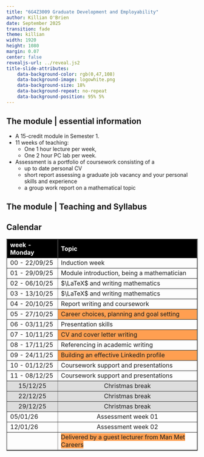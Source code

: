 ```yaml
---
title: "6G4Z3009 Graduate Development and Employability"
author: Killian O'Brien
date: September 2025
transition: fade
theme: killian
width: 1920
height: 1080
margin: 0.07
center: false
revealjs-url: ../reveal.js2
title-slide-attributes:
    data-background-color: rgb(0,47,108)	
    data-background-image: logowhite.png
    data-background-size: 18%
    data-background-repeat: no-repeat
    data-background-position: 95% 5%	
---
```


## The module | essential information

* A 15-credit module in Semester 1.
* 11 weeks of teaching:
    - One 1 hour lecture per week,
    - One 2 hour PC lab per week.
* Assessment is a portfolio of coursework consisting of a 
	- up to date personal CV
	- short report assessing a graduate job vacancy and your personal skills and experience
	- a group work report on a mathematical topic

## The module | Teaching and Syllabus




## Calendar

<table  border="1" cellpadding="3" cellspacing="0" width="80%">
  <tr>
			<th align="left" style="background-color: rgb(0, 0, 0);"><span style="color:#ffffff;">week - Monday</span></th>
			<th align="left" style="background-color: rgb(0, 0, 0);"><span style="color:#ffffff;">Topic</span></th>
  </tr>
  <tr>
    <td>00 - 22/09/25</td>
    <td>Induction week</td>
  </tr>
  <tr>
    <td>01 - 29/09/25</td>
    <td>Module introduction, being a mathematician</td>
  </tr>
  <tr>
    <td>02 - 06/10/25</td>
    <td>$\LaTeX$ and writing mathematics</td>
  </tr>
  <tr>
    <td>03 - 13/10/25</td>
    <td>$\LaTeX$ and writing mathematics</td>
  </tr>
  <tr>
    <td>04 - 20/10/25</td>
    <td>Report writing and coursework</td>
  </tr>
  <tr>
    <td>05 - 27/10/25</td>
    <td style="background-color: rgba(255, 145, 56, 0.87);">Career choices, planning and goal setting</td>
  </tr>
  <tr>
    <td>06 - 03/11/25</td>
    <td>Presentation skills</td>
  </tr>
  <tr>
    <td>07 - 10/11/25</td>
    <td style="background-color: rgba(255, 145, 56, 0.87);">CV and cover letter writing</td>
  </tr>
  <tr>
    <td>08 - 17/11/25</td>
    <td>Referencing in academic writing</td>
  </tr>
  <tr>
    <td>09 - 24/11/25</td>
    <td style="background-color: rgba(255, 145, 56, 0.87);">Building an effective LinkedIn profile</td>
  </tr>
  <tr>
    <td>10 - 01/12/25</td>
    <td>Coursework support and presentations</td>
  </tr>
  <tr>
    <td>11 - 08/12/25</td>
    <td>Coursework support and presentations</td>
  </tr>
  <tr>
    <td  style="background-color: rgb(221, 221, 221); text-align: center;">15/12/25</td>
    <td  style="background-color: rgb(221, 221, 221); text-align: center;">Christmas break</td>
  </tr>
  <tr>
    <td  style="background-color: rgb(221, 221, 221); text-align: center;">22/12/25</td>
    <td  style="background-color: rgb(221, 221, 221); text-align: center;">Christmas break</td>
  </tr>
  <tr>
    <td  style="background-color: rgb(221, 221, 221); text-align: center;">29/12/25</td>
    <td  style="background-color: rgb(221, 221, 221); text-align: center;">Christmas break</td>
  </tr>
    <tr>
    <td >05/01/26</td>
    <td style="text-align: center;">Assessment week 01</td>
  </tr>
    <tr>
    <td>12/01/26</td>
    <td style="text-align: center;">Assessment week 02</td>
  </tr>
  <tr>
  <td></td>
  <td><span style="background-color: rgba(255, 145, 56, 0.87);">Delivered by a guest lecturer from Man Met Careers</span></td>
  </tr>
</table>

